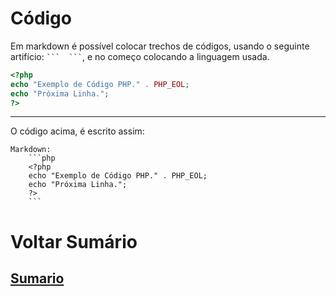 # Código
Em markdown é possível colocar trechos de códigos, usando o seguinte artifício: ` ```  ``` `, e no começo colocando a linguagem usada.

```php
<?php
echo "Exemplo de Código PHP." . PHP_EOL;
echo "Próxima Linha.";
?>
```
----

O código acima, é escrito assim:

```
Markdown:
    ```php
    <?php
    echo "Exemplo de Código PHP." . PHP_EOL;
    echo "Próxima Linha.";
    ?>
    ```
```


# Voltar Sumário
## [Sumario](00-Sumario.md)